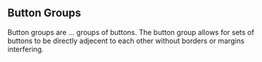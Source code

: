 ## Button Groups

Button groups are ... groups of buttons. The button group allows for sets of buttons to be directly adjecent to each other without borders or margins interfering.